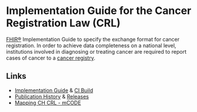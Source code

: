 # Implementation Guide for the Cancer Registration Law (CRL)
[FHIR®](https://www.hl7.org/fhir/) Implementation Guide to specify the exchange format for cancer registration. In order to achieve data completeness on a national level, institutions involved in diagnosing or treating cancer are required to report cases of cancer to a [cancer registry](https://www.nkrs.ch/).

## Links
* [Implementation Guide](http://fhir.ch/ig/ch-crl/index.html) & [CI Build](http://build.fhir.org/ig/ahdis/ch-crl/index.html)
* [Publication History](http://fhir.ch/ig/ch-crl/history.html) & [Releases](https://github.com/ahdis/ch-crl/releases)
* [Mapping CH CRL - mCODE](https://docs.google.com/spreadsheets/d/1_qllz1wvfPzW6DO59-l_ochrLFJ9WK-3DZ_9jLS2xOc/edit?usp=sharing)
